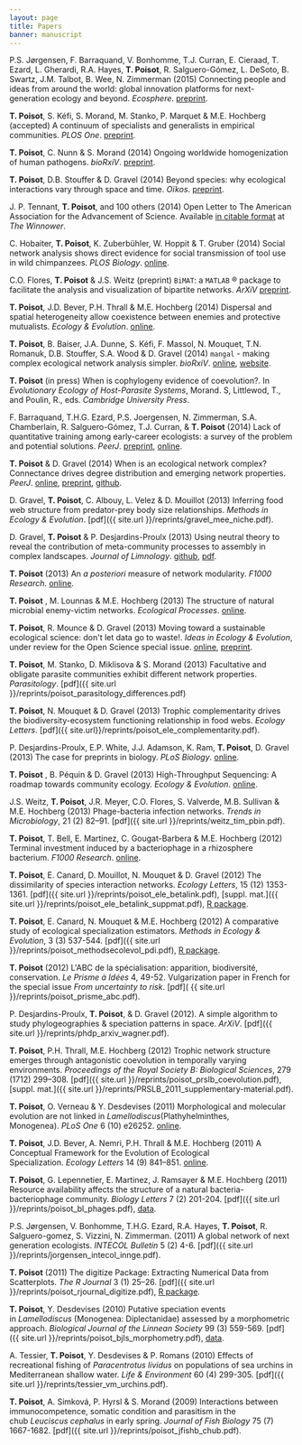 ```yaml
---
layout: page
title: Papers
banner: manuscript
---
```


P.S. Jørgensen, F. Barraquand, V. Bonhomme, T.J. Curran, E. Cieraad, T.
Ezard, L. Gherardi, R.A. Hayes, **T. Poisot**, R. Salguero-Gómez, L. DeSoto,
B. Swartz, J.M. Talbot, B. Wee, N. Zimmerman (2015) Connecting people and
ideas from around the world: global innovation platforms for next-generation
ecology and beyond. *Ecosphere*. [preprint](http://biorxiv.org/content/early/2014/12/14/012666). <i class="fa fa-unlock-alt"></i>

**T. Poisot**, S. Kéfi, S. Morand, M. Stanko, P. Marquet & M.E. Hochberg (accepted) A continuum of specialists and generalists in empirical communities. *PLOS One*. [preprint](http://dx.doi.org/10.1101/009985). <i class="fa fa-unlock-alt"></i>

**T. Poisot**, C. Nunn & S. Morand (2014) Ongoing worldwide homogenization of human pathogens. *bioRxiV*. [preprint](http://dx.doi.org/10.1101/009977). <i class="fa fa-unlock-alt"></i>

**T. Poisot**, D.B. Stouffer & D. Gravel (2014) Beyond species: why ecological interactions vary through space and time. *Oïkos*. [preprint](http://dx.doi.org/10.1101/001677). <i class="fa fa-unlock-alt"></i>

J.&nbsp;P. Tennant, **T. Poisot**, and 100 others (2014) Open Letter to The American Association for the Advancement of Science. Available [in citable format](https://thewinnower.com/papers/open-letter-to-the-american-association-for-the-advancement-of-science) at *The Winnower*. <i class="fa fa-unlock-alt"></i>

C.&nbsp;Hobaiter, **T. Poisot**, K. Zuberbühler, W. Hoppit & T. Gruber (2014) Social network analysis shows direct evidence for social transmission of tool use in wild chimpanzees. *PLOS Biology*. [online](http://www.plosbiology.org/article/info:doi/10.1371/journal.pbio.1001960). <i class="fa fa-unlock-alt"></i>

C.O. Flores, **T. Poisot** & J.S. Weitz (preprint) `BiMAT`: a `MATLAB` &reg; package to facilitate the analysis and visualization of bipartite networks. *ArXiV* [preprint](http://arxiv.org/abs/1406.6732). <i class="fa fa-unlock-alt"></i>

**T. Poisot**, J.D. Bever, P.H. Thrall & M.E. Hochberg (2014) Dispersal and spatial heterogeneity allow coexistence between enemies and protective mutualists. *Ecology & Evolution*. [online](http://onlinelibrary.wiley.com/doi/10.1002/ece3.1151/abstract). <i class="fa fa-unlock-alt"></i>

**T. Poisot**, B. Baiser, J.A. Dunne, S. Kéfi, F. Massol, N. Mouquet, T.N. Romanuk, D.B. Stouffer, S.A. Wood & D. Gravel (2014) `mangal` - making complex ecological network analysis simpler. *bioRxiV*. [online](http://dx.doi.org/10.1101/002634), [website](http://mangal.uqar.ca/). <i class="fa fa-unlock-alt"></i>

**T. Poisot** (in press) When is cophylogeny evidence of coevolution?. In *Evolutionary Ecology of Host-Parasite Systems*, Morand. S, Littlewod, T., and Poulin, R., eds. *Cambridge University Press*.

F. Barraquand, T.H.G. Ezard, P.S. Joergensen, N. Zimmerman, S.A. Chamberlain, R. Salguero-Gómez, T.J. Curran, & **T. Poisot** (2014) Lack of quantitative training among early-career ecologists: a survey of the problem and potential solutions. *PeerJ*. [preprint](https://peerj.com/preprints/53/), [online](https://peerj.com/articles/285/). <i class="fa fa-unlock-alt"></i>

**T. Poisot** & D. Gravel (2014) When is an ecological network complex? Connectance drives degree distribution and emerging network properties. *PeerJ*. [online](https://peerj.com/articles/251/), [preprint](https://peerj.com/preprints/50/), [github](https://github.com/tpoisot/ms_connectance_complexity). <i class="fa fa-unlock-alt"></i>

D.&nbsp;Gravel, **T. Poisot**, C. Albouy, L. Velez & D. Mouillot (2013) Inferring food web structure from predator-prey body size relationships. *Methods in Ecology & Evolution*. [pdf]({{ site.url }}/reprints/gravel_mee_niche.pdf).

D. Gravel, **T. Poisot** & P. Desjardins-Proulx (2013) Using neutral theory to reveal the contribution of meta-community processes to assembly in complex landscapes. *Journal of Limnology*. [github](https://github.com/DominiqueGravel/ms_neutral_theory), [pdf]({{site.url}}/reprints/gravel_limno_neutrality.pdf).

**T. Poisot** (2013) An *a posteriori* measure of network modularity. *F1000 Research*. [online](http://f1000research.com/articles/2-130/v1). <i class="fa fa-unlock-alt"></i>

**T. Poisot** <i class="fa fa-star-o"></i>, M. Lounnas <i class="fa fa-star-o"></i> & M.E. Hochberg (2013) The structure of natural microbial enemy-victim networks. *Ecological Processes*. [online](http://www.ecologicalprocesses.com/content/2/1/13/abstract). <i class="fa fa-unlock-alt"></i>

**T. Poisot**, R. Mounce & D. Gravel (2013) Moving toward a sustainable ecological science: don't let data go to waste!. *Ideas in Ecology & Evolution*, under review for the Open Science special issue. [online](http://library.queensu.ca/ojs/index.php/IEE/article/view/4632), [preprint](http://figshare.com/articles/Moving_toward_a_sustainable_ecological_science_don_t_let_data_go_to_waste_/693745). <i class="fa fa-unlock-alt"></i>

**T. Poisot**, M. Stanko, D. Miklisova & S. Morand (2013) Facultative and obligate parasite communities exhibit different network properties. *Parasitology*. [pdf]({{ site.url }}/reprints/poisot_parasitology_differences.pdf)

**T. Poisot**, N. Mouquet & D. Gravel (2013) Trophic complementarity drives the biodiversity-ecosystem functioning relationship in food webs. *Ecology Letters*. [pdf]({{ site.url}}/reprints/poisot_ele_complementarity.pdf).

P.&nbsp;Desjardins-Proulx, E.P. White, J.J. Adamson, K. Ram, **T. Poisot**, D. Gravel (2013) The case for preprints in biology. *PLoS Biology*. [online](http://www.plosbiology.org/article/info%3Adoi%2F10.1371%2Fjournal.pbio.1001563). <i class="fa fa-unlock-alt"></i>

**T. Poisot** <i class="fa fa-star-o"></i>, B. Péquin <i class="fa fa-star-o"></i> & D. Gravel <i class="fa fa-star-o"></i> (2013) High-Throughput Sequencing: A roadmap towards community ecology. *Ecology & Evolution*. [online](http://onlinelibrary.wiley.com/doi/10.1002/ece3.508/full). <i class="fa fa-unlock-alt"></i>

J.S. Weitz, **T. Poisot**, J.R. Meyer, C.O. Flores, S. Valverde, M.B. Sullivan & M.E. Hochberg (2013) Phage-bacteria infection networks. *Trends in Microbiology*, 21 (2) 82–91. [pdf]({{ site.url }}/reprints/weitz_tim_pbin.pdf).

**T. Poisot**, T. Bell, E. Martinez, C. Gougat-Barbera & M.E. Hochberg (2012) Terminal investment induced by a bacteriophage in a rhizosphere bacterium. *F1000 Research*. [online](http://f1000research.com/articles/1-21/v2).  <i class="fa fa-unlock-alt"></i>

**T. Poisot**, E. Canard, D. Mouillot, N. Mouquet & D. Gravel (2012) The dissimilarity of species interaction networks. *Ecology Letters*, 15 (12) 1353-1361. [pdf]({{ site.url }}/reprints/poisot_ele_betalink.pdf), [suppl. mat.]({{ site.url }}/reprints/poisot_ele_betalink_suppmat.pdf), [R package](https://github.com/tpoisot/betalink). <i class="fa fa-unlock-alt"></i>

**T. Poisot**, E. Canard, N. Mouquet & M.E. Hochberg (2012) A comparative study of ecological specialization estimators. *Methods in Ecology & Evolution*, 3 (3) 537-544. [pdf]({{ site.url }}/reprints/poisot_methodsecolevol_pdi.pdf), [R package](https://r-forge.r-project.org/R/?group_id=593).

**T. Poisot** (2012) L'ABC de la spécialisation: apparition, biodiversité, conservation. *Le Prisme à Idées* 4, 49-52. Vulgarization paper in French for the special issue *From uncertainty to risk*. [pdf]( {{ site.url }}/reprints/poisot_prisme_abc.pdf).

P.&nbsp;Desjardins-Proulx, **T. Poisot**, & D. Gravel (2012). A simple algorithm to study phylogeographies & speciation patterns in space. *ArXiV*. [pdf]({{ site.url }}/reprints/phdp_arxiv_wagner.pdf). <i class="fa fa-unlock-alt"></i>

**T. Poisot**, P.H. Thrall, M.E. Hochberg (2012) Trophic network structure emerges through antagonistic coevolution in temporally varying environments. *Proceedings of the Royal Society B: Biological Sciences*, 279 (1712) 299–308. [pdf]({{ site.url }}/reprints/poisot_prslb_coevolution.pdf), [suppl. mat.]({{ site.url }}/reprints/PRSLB_2011_supplementary-material.pdf).

**T. Poisot**, O. Verneau & Y. Desdevises (2011) Morphological and molecular evolution are not linked in *Lamellodiscus*(Plathyhelminthes, Monogenea). *PLoS One* 6 (10) e26252. [online](http://www.plosone.org/article/info:doi/10.1371/journal.pone.0026252). <i class="fa fa-unlock-alt"></i>

**T. Poisot**, J.D. Bever, A. Nemri, P.H. Thrall & M.E. Hochberg (2011) A Conceptual Framework for the Evolution of Ecological Specialization. *Ecology Letters* 14 (9) 841–851. [online](http://onlinelibrary.wiley.com/doi/10.1111/j.1461-0248.2011.01645.x/full). <i class="fa fa-unlock-alt"></i>

**T. Poisot**, G. Lepennetier, E. Martinez, J. Ramsayer & M.E. Hochberg (2011) Resource availability affects the structure of a natural bacteria-bacteriophage community. *Biology Letters* 7 (2) 201-204. [pdf]({{ site.url }}/reprints/poisot_bl_phages.pdf), [data](http://figshare.com/articles/Bacteria-phage_adjacency_matrix_along_an_environmental_gradient/97583).

P.S. Jørgensen, V. Bonhomme, T.H.G. Ezard, R.A. Hayes, **T. Poisot**, R. Salguero-gomez, S. Vizzini, N. Zimmerman. (2011) A global network of next generation ecologists. *INTECOL Bulletin* 5 (2) 4-6. [pdf]({{ site.url }}/reprints/jorgensen_intecol_innge.pdf).

**T. Poisot** (2011) The digitize Package: Extracting Numerical Data from Scatterplots. *The R Journal* 3 (1) 25–26. [pdf]({{ site.url }}/reprints/poisot_rjournal_digitize.pdf), [R package](https://github.com/tpoisot/digitize). <i class="fa fa-unlock-alt"></i>

**T. Poisot**, Y. Desdevises (2010) Putative speciation events in *Lamellodiscus* (Monogenea: Diplectanidae) assessed by a morphometric approach. *Biological Journal of the Linnean Society* 99 (3) 559-569. [pdf]({{ site.url }}/reprints/poisot_bjls_morphometry.pdf), [data](http://figshare.com/articles/Morphometric_measurements_of_Lamellodiscus_haptoral_parts/97320).

A.&nbsp;Tessier, **T. Poisot**, Y. Desdevises & P. Romans (2010) Effects of recreational fishing of *Paracentrotus lividus* on populations of sea urchins in Mediterranean shallow water. *Life & Environment* 60 (4) 299-305. [pdf]({{ site.url }}/reprints/tessier_vm_urchins.pdf).

**T. Poisot**, A. Simková, P. Hyrsl & S. Morand (2009) Interactions between immunocompetence, somatic condition and parasitism in the chub *Leuciscus cephalus* in early spring. *Journal of Fish Biology* 75 (7) 1667-1682. [pdf]({{ site.url }}/reprints/poisot_jfishb_chub.pdf).
